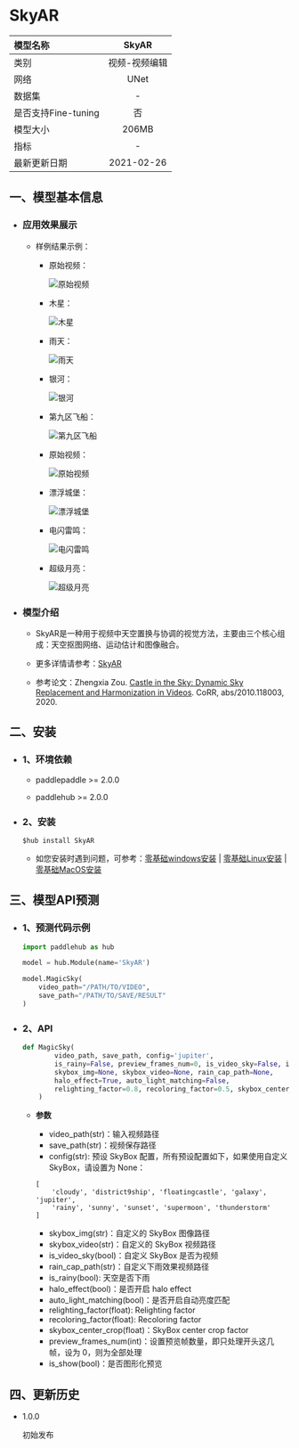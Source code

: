 # SkyAR

|模型名称|SkyAR|
| :--- | :---: |
|类别|视频-视频编辑|
|网络|UNet|
|数据集|-|
|是否支持Fine-tuning|否|
|模型大小|206MB|
|指标|-|
|最新更新日期|2021-02-26|

## 一、模型基本信息

- ### 应用效果展示

    - 样例结果示例：
        * 原始视频：

            ![原始视频](https://img-blog.csdnimg.cn/20210126142046572.gif)

        * 木星：

            ![木星](https://img-blog.csdnimg.cn/20210125211435619.gif)
        * 雨天：

            ![雨天](https://img-blog.csdnimg.cn/2021012521152492.gif)
        * 银河：

            ![银河](https://img-blog.csdnimg.cn/20210125211523491.gif)
        * 第九区飞船：

            ![第九区飞船](https://img-blog.csdnimg.cn/20210125211520955.gif)
        * 原始视频：

            ![原始视频](https://img-blog.csdnimg.cn/20210126142038716.gif)
        * 漂浮城堡：

            ![漂浮城堡](https://img-blog.csdnimg.cn/20210125211514997.gif)
        * 电闪雷鸣：

            ![电闪雷鸣](https://img-blog.csdnimg.cn/20210125211433591.gif)
        * 超级月亮：

            ![超级月亮](https://img-blog.csdnimg.cn/20210125211417524.gif)

- ### 模型介绍

    - SkyAR是一种用于视频中天空置换与协调的视觉方法，主要由三个核心组成：天空抠图网络、运动估计和图像融合。

    - 更多详情请参考：[SkyAR](https://github.com/jiupinjia/SkyAR)

    - 参考论文：Zhengxia Zou. [Castle in the Sky: Dynamic Sky Replacement and Harmonization in Videos](https://arxiv.org/abs/2010.11800). CoRR, abs/2010.118003, 2020.

## 二、安装

- ### 1、环境依赖

    - paddlepaddle >= 2.0.0

    - paddlehub >= 2.0.0

- ### 2、安装

    ```shell
    $hub install SkyAR
    ```
    -  如您安装时遇到问题，可参考：[零基础windows安装](../../../../docs/docs_ch/get_start/windows_quickstart.md)
      | [零基础Linux安装](../../../../docs/docs_ch/get_start/linux_quickstart.md) | [零基础MacOS安装](../../../../docs/docs_ch/get_start/mac_quickstart.md)


## 三、模型API预测

- ### 1、预测代码示例

    ```python
    import paddlehub as hub

    model = hub.Module(name='SkyAR')

    model.MagicSky(
        video_path="/PATH/TO/VIDEO",
        save_path="/PATH/TO/SAVE/RESULT"
    )
    ```
- ### 2、API

    ```python
    def MagicSky(
            video_path, save_path, config='jupiter',
            is_rainy=False, preview_frames_num=0, is_video_sky=False, is_show=False,
            skybox_img=None, skybox_video=None, rain_cap_path=None,
            halo_effect=True, auto_light_matching=False,
            relighting_factor=0.8, recoloring_factor=0.5, skybox_center_crop=0.5
        )
    ```

    - **参数**

        * video_path(str)：输入视频路径
        * save_path(str)：视频保存路径
        * config(str): 预设 SkyBox 配置，所有预设配置如下，如果使用自定义 SkyBox，请设置为 None：
        ```
        [
            'cloudy', 'district9ship', 'floatingcastle', 'galaxy', 'jupiter',
            'rainy', 'sunny', 'sunset', 'supermoon', 'thunderstorm'
        ]
        ```
        * skybox_img(str)：自定义的 SkyBox 图像路径
        * skybox_video(str)：自定义的 SkyBox 视频路径
        * is_video_sky(bool)：自定义 SkyBox 是否为视频
        * rain_cap_path(str)：自定义下雨效果视频路径
        * is_rainy(bool): 天空是否下雨
        * halo_effect(bool)：是否开启 halo effect
        * auto_light_matching(bool)：是否开启自动亮度匹配
        * relighting_factor(float): Relighting factor
        * recoloring_factor(float): Recoloring factor
        * skybox_center_crop(float)：SkyBox center crop factor
        * preview_frames_num(int)：设置预览帧数量，即只处理开头这几帧，设为 0，则为全部处理
        * is_show(bool)：是否图形化预览


## 四、更新历史

* 1.0.0

  初始发布
